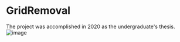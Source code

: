 # GridRemoval
The project was accomplished in 2020 as the undergraduate's thesis.
![image](https://user-images.githubusercontent.com/44375942/197795607-04267c35-ea48-4479-8821-6225ba1652c2.png)

